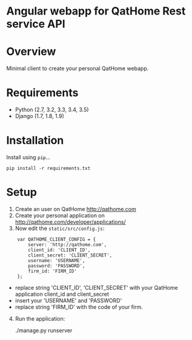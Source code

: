 # Angular webapp for QatHome Rest service API

# Overview

Minimal client to create your personal QatHome webapp.

# Requirements

* Python (2.7, 3.2, 3.3, 3.4, 3.5)
* Django (1.7, 1.8, 1.9)

# Installation

Install using `pip`...

    pip install -r requirements.txt

# Setup

1. Create an user on QatHome http://qathome.com
2. Create your personal application on http://qathome.com/developer/applications/
3. Now edit the `static/src/config.js`:

```javescript
    var QATHOME_CLIENT_CONFIG = {
        server: 'http://qathome.com',
        client_id: 'CLIENT_ID',
        client_secret: 'CLIENT_SECRET',
        username: 'USERNAME',
        password: 'PASSWORD',
        firm_id: 'FIRM_ID'
    };
```    
   * replace string 'CLIENT_ID', 'CLIENT_SECRET' with your QatHome application client_id and client_secret 
   * insert your 'USERNAME' and 'PASSWORD'
   * replace string 'FIRM_ID' with the code of your firm.

4. Run the application:
    
    ./manage.py runserver

